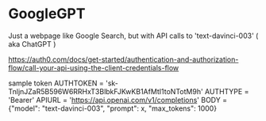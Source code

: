 # GoogleGPT
Just a webpage like Google Search, but with API calls to 'text-davinci-003' ( aka ChatGPT )


https://auth0.com/docs/get-started/authentication-and-authorization-flow/call-your-api-using-the-client-credentials-flow

sample token
AUTHTOKEN = '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'
AUTHTYPE = 'Bearer'
APIURL = 'https://api.openai.com/v1/completions'
BODY = {"model": "text-davinci-003", "prompt": x, "max_tokens": 1000}